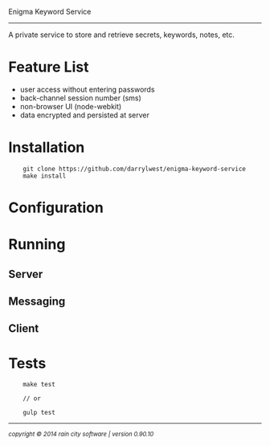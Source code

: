 Enigma Keyword Service
- - -

A private service to store and retrieve secrets, keywords, notes, etc.

# Feature List

* user access without entering passwords
* back-channel session number (sms)
* non-browser UI (node-webkit)
* data encrypted and persisted at server 

# Installation

~~~
	git clone https://github.com/darrylwest/enigma-keyword-service
    make install
~~~

# Configuration


# Running

## Server
## Messaging
## Client

# Tests

~~~
	make test
    
    // or
    
    gulp test
~~~

- - -
<p><small><em>copyright © 2014 rain city software | version 0.90.10</em></small></p>

